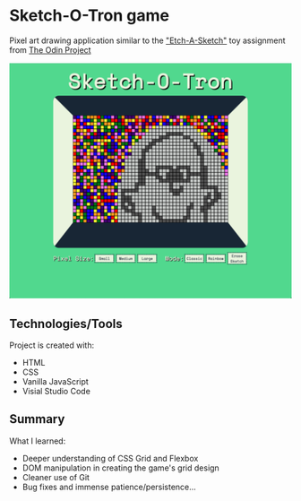 # Sketch-O-Tron game
Pixel art drawing application similar to the ["Etch-A-Sketch"](https://en.wikipedia.org/wiki/Etch_A_Sketch) toy
assignment from [The Odin Project](https://www.theodinproject.com/paths/foundations/courses/foundations/lessons/etch-a-sketch-project)

![Screenshot of Project](Screen%20Shot%202021-05-21%20at%205.44.27%20PM%20(2).png)

## Technologies/Tools
Project is created with:
* HTML
* CSS
* Vanilla JavaScript
* Visial Studio Code

## Summary
What I learned:
* Deeper understanding of CSS Grid and Flexbox
* DOM manipulation in creating the game's grid design
* Cleaner use of Git 
* Bug fixes and immense patience/persistence... 
